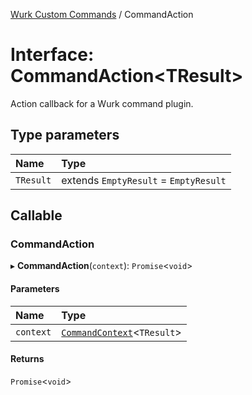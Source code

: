 [Wurk Custom Commands](../README.md) / CommandAction

# Interface: CommandAction\<TResult\>

Action callback for a Wurk command plugin.

## Type parameters

| Name | Type |
| :------ | :------ |
| `TResult` | extends `EmptyResult` = `EmptyResult` |

## Callable

### CommandAction

▸ **CommandAction**(`context`): `Promise`\<`void`\>

#### Parameters

| Name | Type |
| :------ | :------ |
| `context` | [`CommandContext`](../classes/CommandContext.md)\<`TResult`\> |

#### Returns

`Promise`\<`void`\>
